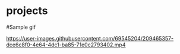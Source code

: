 # projects

#Sample gif



https://user-images.githubusercontent.com/69545204/209465357-dce6c8f0-4e64-4dc1-ba85-71e0c2793402.mp4



<!-- ![mazeGIF_5](https://user-images.githubusercontent.com/69545204/209465212-57cb2962-9dc3-44b5-bad0-afff419e9234.gif) -->
